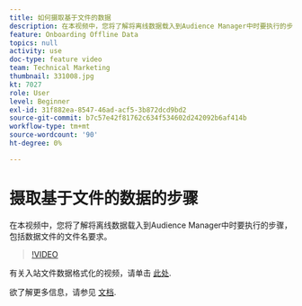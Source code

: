 ```yaml
---
title: 如何摄取基于文件的数据
description: 在本视频中，您将了解将离线数据载入到Audience Manager中时要执行的步骤，包括数据文件的文件名要求。
feature: Onboarding Offline Data
topics: null
activity: use
doc-type: feature video
team: Technical Marketing
thumbnail: 331008.jpg
kt: 7027
role: User
level: Beginner
exl-id: 31f882ea-8547-46ad-acf5-3b872dcd9bd2
source-git-commit: b7c57e42f81762c634f534602d242092b6af414b
workflow-type: tm+mt
source-wordcount: '90'
ht-degree: 0%

---
```


# 摄取基于文件的数据的步骤

在本视频中，您将了解将离线数据载入到Audience Manager中时要执行的步骤，包括数据文件的文件名要求。

>[!VIDEO](https://video.tv.adobe.com/v/331008/?quality=12&learn=on)

有关入站文件数据格式化的视频，请单击 [此处](formatting-and-ingesting-file-based-data.md).

欲了解更多信息，请参见 [文档](https://experienceleague.adobe.com/docs/audience-manager/user-guide/implementation-integration-guides/sending-audience-data/batch-data-transfer-process/inbound-s3-filenames.html).
